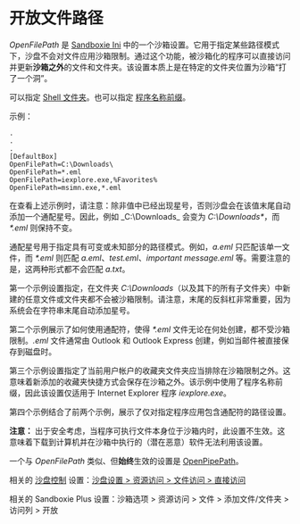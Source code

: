 # 开放文件路径

_OpenFilePath_ 是 [Sandboxie Ini](SandboxieIni.md) 中的一个沙箱设置。它用于指定某些路径模式下，沙盘不会对文件应用沙箱限制。通过这个功能，被沙箱化的程序可以直接访问并更新**沙箱之外**的文件和文件夹。该设置本质上是在特定的文件夹位置为沙箱“打了一个洞”。

可以指定 [Shell 文件夹](ShellFolders.md)。也可以指定 [程序名称前缀](ProgramNamePrefix.md)。

示例：
```
.
.
.
[DefaultBox]
OpenFilePath=C:\Downloads\
OpenFilePath=*.eml
OpenFilePath=iexplore.exe,%Favorites%
OpenFilePath=msimn.exe,*.eml
```

在查看上述示例时，请注意：除非值中已经出现星号，否则沙盘会在该值末尾自动添加一个通配星号。因此，例如 _C:\Downloads\_ 会变为 _C:\Downloads\*_，而 _*.eml_ 则保持不变。

通配星号用于指定具有可变或未知部分的路径模式。例如，_a.eml_ 只匹配该单一文件，而 _*.eml_ 则匹配 _a.eml_、_test.eml_、_important message.eml_ 等。需要注意的是，这两种形式都不会匹配 _a.txt_。

第一个示例设置指定，在文件夹 _C:\Downloads_（以及其下的所有子文件夹）中新建的任意文件或文件夹都不会被沙箱限制。请注意，末尾的反斜杠非常重要，因为系统会在字符串末尾自动添加星号。

第二个示例展示了如何使用通配符，使得 _*.eml_ 文件无论在何处创建，都不受沙箱限制。_.eml_ 文件通常由 Outlook 和 Outlook Express 创建，例如当邮件被直接保存到磁盘时。

第三个示例设置指定了当前用户帐户的收藏夹文件夹应当排除在沙箱限制之外。这意味着新添加的收藏夹快捷方式会保存在沙箱之外。该示例中使用了程序名称前缀，因此该设置仅适用于 Internet Explorer 程序 _iexplore.exe_。

第四个示例结合了前两个示例，展示了仅对指定程序应用包含通配符的路径设置。

**注意：** 出于安全考虑，当程序可执行文件本身位于沙箱内时，此设置不生效。这意味着下载到计算机并在沙箱中执行的（潜在恶意）软件无法利用该设置。

一个与 _OpenFilePath_ 类似、但**始终**生效的设置是 [OpenPipePath](OpenPipePath.md)。

相关的 [沙盘控制](SandboxieControl.md) 设置：[沙盘设置 > 资源访问 > 文件访问 > 直接访问](ResourceAccessSettings.md#file-access--direct-access)

相关的 Sandboxie Plus 设置：沙箱选项 > 资源访问 > 文件 > 添加文件/文件夹 > 访问列 > 开放
